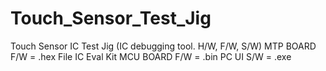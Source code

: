 # Touch_Sensor_Test_Jig
Touch Sensor IC  Test Jig (IC debugging  tool. H/W, F/W, S/W)
MTP BOARD F/W = .hex File
IC Eval Kit MCU BOARD F/W = .bin
PC UI S/W = .exe
